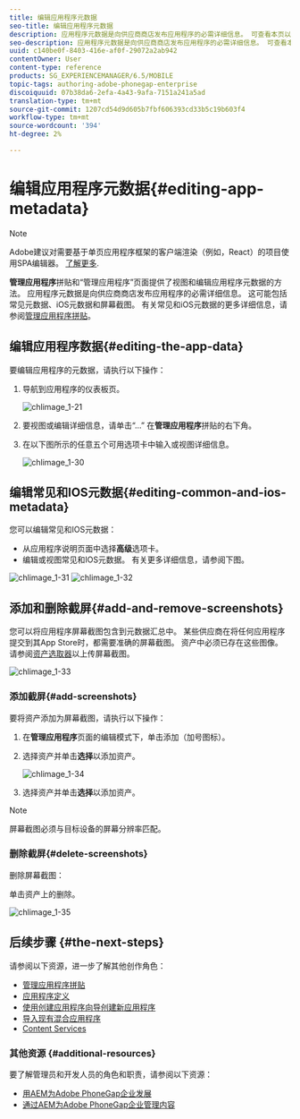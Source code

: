 ```yaml
---
title: 编辑应用程序元数据
seo-title: 编辑应用程序元数据
description: 应用程序元数据是向供应商商店发布应用程序的必需详细信息。 可查看本页以了解有关编辑应用程序数据的信息。
seo-description: 应用程序元数据是向供应商商店发布应用程序的必需详细信息。 可查看本页以了解有关编辑应用程序数据的信息。
uuid: c140be0f-8403-416e-af0f-29072a2ab942
contentOwner: User
content-type: reference
products: SG_EXPERIENCEMANAGER/6.5/MOBILE
topic-tags: authoring-adobe-phonegap-enterprise
discoiquuid: 07b38da6-2efa-4a43-9afa-7151a241a5ad
translation-type: tm+mt
source-git-commit: 1207cd54d9d605b7fbf606393cd33b5c19b603f4
workflow-type: tm+mt
source-wordcount: '394'
ht-degree: 2%

---
```



# 编辑应用程序元数据{#editing-app-metadata}

>[!NOTE]
>
>Adobe建议对需要基于单页应用程序框架的客户端渲染（例如，React）的项目使用SPA编辑器。 [了解更多](/help/sites-developing/spa-overview.md).

**管理应用程序**&#x200B;拼贴和“管理应用程序”页面提供了视图和编辑应用程序元数据的方法。 应用程序元数据是向供应商商店发布应用程序的必需详细信息。 这可能包括常见元数据、iOS元数据和屏幕截图。 有关常见和iOS元数据的更多详细信息，请参阅[管理应用程序拼贴](/help/mobile/phonegap-app-details-tile.md)。

## 编辑应用程序数据{#editing-the-app-data}

要编辑应用程序的元数据，请执行以下操作：

1. 导航到应用程序的仪表板页。

   ![chlimage_1-21](assets/chlimage_1-29.png)

1. 要视图或编辑详细信息，请单击“...” 在&#x200B;**管理应用程序**&#x200B;拼贴的右下角。

1. 在以下图所示的任意五个可用选项卡中输入或视图详细信息。

   ![chlimage_1-30](assets/chlimage_1-30.png)

## 编辑常见和IOS元数据{#editing-common-and-ios-metadata}

您可以编辑常见和IOS元数据：

* 从应用程序说明页面中选择&#x200B;**高级**&#x200B;选项卡。
* 编辑或视图常见和IOS元数据。 有关更多详细信息，请参阅下图。

![chlimage_1-31](assets/chlimage_1-31.png) ![chlimage_1-32](assets/chlimage_1-32.png)

## 添加和删除截屏{#add-and-remove-screenshots}

您可以将应用程序屏幕截图包含到元数据汇总中。 某些供应商在将任何应用程序提交到其App Store时，都需要准确的屏幕截图。 资产中必须已存在这些图像。 请参阅[资产选取器](../assets/search-assets.md#assetpicker)以上传屏幕截图。

![chlimage_1-33](assets/chlimage_1-33.png)

### 添加截屏{#add-screenshots}

要将资产添加为屏幕截图，请执行以下操作：

1. 在&#x200B;**管理应用程序**&#x200B;页面的编辑模式下，单击添加（加号图标）。
1. 选择资产并单击&#x200B;**选择**&#x200B;以添加资产。

   ![chlimage_1-34](assets/chlimage_1-34.png)

1. 选择资产并单击&#x200B;**选择**&#x200B;以添加资产。

>[!NOTE]
>
>屏幕截图必须与目标设备的屏幕分辨率匹配。

### 删除截屏{#delete-screenshots}

删除屏幕截图：

单击资产上的删除。

![chlimage_1-35](assets/chlimage_1-35.png)

## 后续步骤 {#the-next-steps}

请参阅以下资源，进一步了解其他创作角色：

* [管理应用程序拼贴](/help/mobile/phonegap-app-details-tile.md)
* [应用程序定义](/help/mobile/phonegap-app-definitions.md)
* [使用创建应用程序向导创建新应用程序](/help/mobile/phonegap-create-new-app.md)
* [导入现有混合应用程序](/help/mobile/phonegap-adding-content-to-imported-app.md)
* [Content Services](/help/mobile/develop-content-as-a-service.md)

### 其他资源 {#additional-resources}

要了解管理员和开发人员的角色和职责，请参阅以下资源：

* [用AEM为Adobe PhoneGap企业发展](/help/mobile/developing-in-phonegap.md)
* [通过AEM为Adobe PhoneGap企业管理内容](/help/mobile/administer-phonegap.md)
